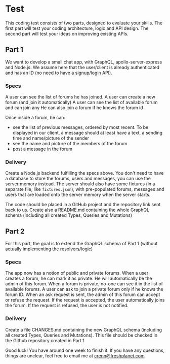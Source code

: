# Test

This coding test consists of two parts, designed to evaluate your skills.
The first part will test your coding architecture, logic and API design.
The second part will test your ideas on improving existing APIs.

## Part 1

We want to develop a small chat app, with GraphQL, apollo-server-express and Node.js:
We assume here that the user/client is already authenticated and has an ID (no need to have a signup/login API).

### Specs

A user can see the list of forums he has joined.
A user can create a new forum (and join it automatically)
A user can see the list of available forum and can join any
He can also join a forum if he knows the forum id

Once inside a forum, he can:

- see the list of previous messages, ordered by most recent. To be displayed in our client, a message should at least have a text, a sending time and name/picture of the sender
- see the name and picture of the members of the forum
- post a message in the forum

### Delivery

Create a Node.js backend fulfilling the specs above.
You don't need to have a database to store the forums, users and messages, you can use the server memory instead.
The server should also have some fixtures (in a separate file, like `fixtures.json`), with pre-populated forums, messages and users that are loaded onto the server memory when the server starts.

The code should be placed in a GitHub project and the repository link sent back to us.
Create also a README.md containing the whole GraphQL schema (including all created Types, Queries and Mutations)

## Part 2

For this part, the goal is to extend the GraphQL schema of Part 1 (without actually implementing the resolvers/logic)

### Specs

The app now has a notion of public and private forums.
When a user creates a forum, he can mark it as private. He will automatically be the admin of this forum.
When a forum is private, no-one can see it in the list of available forums.
A user can ask to join a private forum only if he knows the forum ID.
When an ask request is sent, the admin of this forum can accept or refuse the request.
If the request is accepted, the user automatically joins the forum.
If the request is refused, the user is not notified.

### Delivery

Create a file CHANGES.md containing the new GraphQL schema (including all created Types, Queries and Mutations).
This file should be checked in the Github repository created in Part 1

Good luck!
You have around one week to finish it.
If you have any questions, things are unclear, feel free to email me at crenn@freshplanet.com
